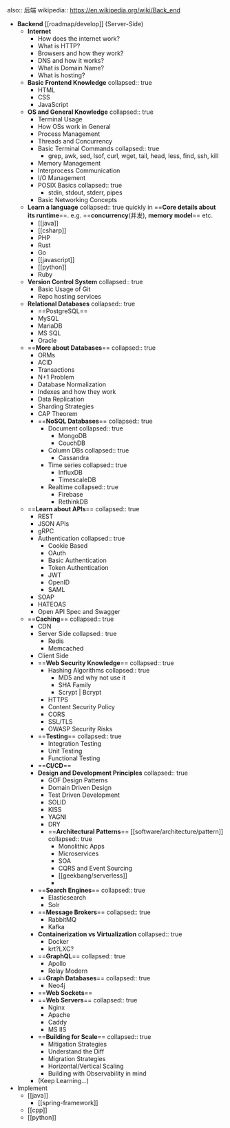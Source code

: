 also:: 后端
wikipedia:: https://en.wikipedia.org/wiki/Back_end

- **Backend**  [[roadmap/develop]] (Server-Side)
  - **Internet**
    - How does the internet work?
    - What is HTTP?
    - Browsers and how they work?
    - DNS and how it works?
    - What is Domain Name?
    - What is hosting?
  - **Basic Frontend Knowledge**
    collapsed:: true
    - HTML
    - CSS
    - JavaScript
  - **OS and General Knowledge**
    collapsed:: true
    - Terminal Usage
    - How OSs work in General
    - Process Management
    - Threads and Concurrency
    - Basic Terminal Commands
      collapsed:: true
      - grep, awk, sed, lsof, curl, wget, tail, head, less, find, ssh, kill
    - Memory Management
    - Interprocess Communication
    - I/O Management
    - POSIX Basics
      collapsed:: true
      - stdin, stdout, stderr, pipes
    - Basic Networking Concepts
  - **Learn a language**
    collapsed:: true
    quickly in ==**Core details about its runtime**==.
    e.g. ==**concurrency**(并发), **memory model**== etc.
    - [[java]]
    - [[csharp]]
    - PHP
    - Rust
    - Go
    - [[javascript]]
    - [[python]]
    - Ruby
  - **Version Control System**
    collapsed:: true
    - Basic Usage of Git
    - Repo hosting services
  - **Relational Databases**
    collapsed:: true
    - ==PostgreSQL==
    - MySQL
    - MariaDB
    - MS SQL
    - Oracle
  - ==**More about Databases**==
    collapsed:: true
    - ORMs
    - ACID
    - Transactions
    - N+1 Problem
    - Database Normalization
    - Indexes and how they work
    - Data Replication
    - Sharding Strategies
    - CAP Theorem
    - ==**NoSQL Databases**==
      collapsed:: true
      - Document
        collapsed:: true
        - MongoDB
        - CouchDB
      - Column DBs
        collapsed:: true
        - Cassandra
      - Time series
        collapsed:: true
        - InfluxDB
        - TimescaleDB
      - Realtime
        collapsed:: true
        - Firebase
        - RethinkDB
  - ==**Learn about APIs**==
    collapsed:: true
    - REST
    - JSON APIs
    - gRPC
    - Authentication
      collapsed:: true
      - Cookie Based
      - OAuth
      - Basic Authentication
      - Token Authentication
      - JWT
      - OpenID
      - SAML
    - SOAP
    - HATEOAS
    - Open API Spec and Swagger
  - ==**Caching**==
    collapsed:: true
    - CDN
    - Server Side
      collapsed:: true
      - Redis
      - Memcached
    - Client Side
    - ==**Web Security Knowledge**==
      collapsed:: true
      - Hashing Algorithms
        collapsed:: true
        - MD5 and why not use it
        - SHA Family
        - Scrypt | Bcrypt
      - HTTPS
      - Content Security Policy
      - CORS
      - SSL/TLS
      - OWASP Security Risks
    - ==**Testing**==
      collapsed:: true
      - Integration Testing
      - Unit Testing
      - Functional Testing
    - ==**CI/CD**==
    - **Design and Development Principles**
      collapsed:: true
      - GOF Design Patterns
      - Domain Driven Design
      - Test Driven Development
      - SOLID
      - KISS
      - YAGNI
      - DRY
      - ==**Architectural Patterns**== [[software/architecture/pattern]]
        collapsed:: true
        - Monolithic Apps
        - Microservices
        - SOA
        - CQRS and Event Sourcing
        - [[geekbang/serverless]]
        -
    - ==**Search Engines**==
      collapsed:: true
      - Elasticsearch
      - Solr
    - ==**Message Brokers**==
      collapsed:: true
      - RabbitMQ
      - Kafka
    - **Containerization vs Virtualization**
      collapsed:: true
      - Docker
      - krt?LXC?
    - ==**GraphQL**==
      collapsed:: true
      - Apollo
      - Relay Modern
    - ==**Graph Databases**==
      collapsed:: true
      - Neo4j
    - ==**Web Sockets**==
    - ==**Web Servers**==
      collapsed:: true
      - Nginx
      - Apache
      - Caddy
      - MS IIS
    - ==**Building for Scale**==
      collapsed:: true
      - Mitigation Strategies
      - Understand the Diff
      - Migration Strategies
      - Horizontal/Vertical Scaling
      - Building with Observability in mind
    - (Keep Learning...)
- Implement
  - [[java]]
    - [[spring-framework]]
  - [[cpp]]
  - [[python]]